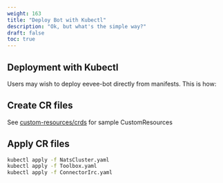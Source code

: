 ```yaml
---
weight: 163
title: "Deploy Bot with Kubectl"
description: "Ok, but what's the simple way?"
draft: false
toc: true
---
```


## Deployment with Kubectl

Users may wish to deploy eevee-bot directly from manifests. This is how:

## Create CR files

See [custom-resources/crds](/docs/custom-resources/crds) for sample CustomResources

## Apply CR files

```bash
kubectl apply -f NatsCluster.yaml
kubectl apply -f Toolbox.yaml
kubectl apply -f ConnectorIrc.yaml
```
